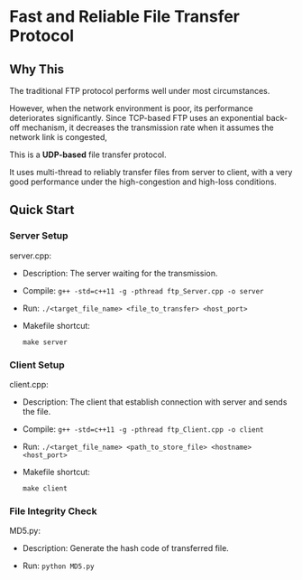 # Fast and Reliable File Transfer Protocol
## Why This

The traditional FTP protocol performs well under most circumstances.

However, when the network environment is poor, its performance deteriorates significantly. Since TCP-based FTP uses an exponential back-off mechanism, it decreases the transmission rate when it assumes the network link is congested,

This is a **UDP-based** file transfer protocol.

It uses multi-thread to reliably transfer files from server to client, with a very good performance under the high-congestion and high-loss conditions.

## Quick Start
### Server Setup
server.cpp:

- Description: The server waiting for the transmission.

- Compile: `g++ -std=c++11 -g -pthread ftp_Server.cpp -o server`

- Run: `./<target_file_name> <file_to_transfer> <host_port>`

- Makefile shortcut:

  `make server`

### Client Setup

client.cpp:

- Description: The client that establish connection with server and sends the file.

- Compile: `g++ -std=c++11 -g -pthread ftp_Client.cpp -o client`

- Run: `./<target_file_name> <path_to_store_file> <hostname> <host_port>`

- Makefile shortcut:

  `make client`

### File Integrity Check
MD5.py:
- Description: Generate the hash code of transferred file.
  
- Run: `python MD5.py`